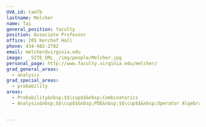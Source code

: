 ```yaml
---
UVA_id: tam7b
lastname: Melcher
name: Tai
general_position: faculty
position: Associate Professor
office: 205 Kerchof Hall
phone: 434-982-2782
email: melcher@virginia.edu
image: __SITE_URL__/img/people/Melcher.jpg
personal_page: http://www.faculty.virginia.edu/melcher/
grad_general_areas:
  - analysis
grad_special_areas:
  - probability
areas:
  - Probability&nbsp;$$\cup$$&nbsp;Combinatorics
  - Analysis&nbsp;$$\cup$$&nbsp;PDE&nbsp;$$\cup$$&nbsp;Operator Algebras


---
```


